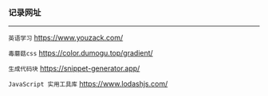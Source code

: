 ### 记录网址

***

`英语学习` 	https://www.youzack.com/

`毒蘑菇css`	https://color.dumogu.top/gradient/

`生成代码块`	https://snippet-generator.app/

`JavaScript 实用工具库`	https://www.lodashjs.com/
